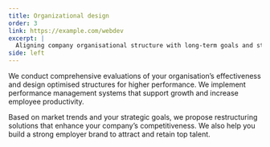 ```yaml
---
title: Organizational design
order: 3
link: https://example.com/webdev
excerpt: |
  Aligning company organisational structure with long-term goals and strategies.
side: left
---
```

We conduct comprehensive evaluations of your organisation’s effectiveness and design optimised structures for higher performance. We implement performance management systems that support growth and increase employee productivity.

Based on market trends and your strategic goals, we propose restructuring solutions that enhance your company’s competitiveness. We also help you build a strong employer brand to attract and retain top talent.
